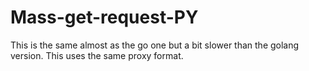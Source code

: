 # Mass-get-request-PY
This is the same almost as the go one but a bit slower than the golang version. This uses the same proxy format. 
